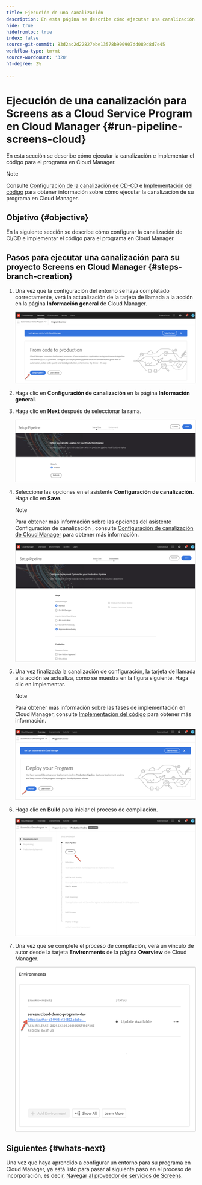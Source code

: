 ```yaml
---
title: Ejecución de una canalización
description: En esta página se describe cómo ejecutar una canalización para Screens como proyecto de Cloud Service en Cloud Manager.
hide: true
hidefromtoc: true
index: false
source-git-commit: 83d2ac2d22827ebe13578b900907dd089d8d7e45
workflow-type: tm+mt
source-wordcount: '320'
ht-degree: 2%

---
```



# Ejecución de una canalización para Screens as a Cloud Service Program en Cloud Manager {#run-pipeline-screens-cloud}

En esta sección se describe cómo ejecutar la canalización e implementar el código para el programa en Cloud Manager.

>[!NOTE]
>Consulte [Configuración de la canalización de CD-CD](https://experienceleague.adobe.com/docs/experience-manager-cloud-service/implementing/using-cloud-manager/configure-pipeline.html?lang=en) e [Implementación del código](https://experienceleague.adobe.com/docs/experience-manager-cloud-service/implementing/using-cloud-manager/deploy-code.html?lang=en) para obtener información sobre cómo ejecutar la canalización de su programa en Cloud Manager.

## Objetivo {#objective}

En la siguiente sección se describe cómo configurar la canalización de CI/CD e implementar el código para el programa en Cloud Manager.

## Pasos para ejecutar una canalización para su proyecto Screens en Cloud Manager {#steps-branch-creation}

1. Una vez que la configuración del entorno se haya completado correctamente, verá la actualización de la tarjeta de llamada a la acción en la página **Información general** de Cloud Manager.

   ![image](/help/screens-cloud/assets/onboarding/add-environ3.png)

1. Haga clic en **Configuración de canalización** en la página **Información general**.

1. Haga clic en **Next** después de seleccionar la rama.

   ![image](/help/screens-cloud/assets/onboarding/run-pipeline1.png)

1. Seleccione las opciones en el asistente **Configuración de canalización**. Haga clic en **Save**.

   >[!NOTE]
   >Para obtener más información sobre las opciones del asistente Configuración de canalización , consulte [Configuración de canalización de Cloud Manager](https://experienceleague.adobe.com/docs/experience-manager-cloud-service/implementing/using-cloud-manager/configure-pipeline.html?lang=en) para obtener más información.

   ![image](/help/screens-cloud/assets/onboarding/run-pipeline2-a.png)

1. Una vez finalizada la canalización de configuración, la tarjeta de llamada a la acción se actualiza, como se muestra en la figura siguiente. Haga clic en Implementar.

   >[!NOTE]
   >Para obtener más información sobre las fases de implementación en Cloud Manager, consulte [Implementación del código](https://experienceleague.adobe.com/docs/experience-manager-cloud-service/implementing/using-cloud-manager/deploy-code.html?lang=en) para obtener más información.

   ![image](/help/screens-cloud/assets/onboarding/run-pipeline3.png)

1. Haga clic en **Build** para iniciar el proceso de compilación.

   ![image](/help/screens-cloud/assets/onboarding/run-pipeline4.png)

1. Una vez que se complete el proceso de compilación, verá un vínculo de autor desde la tarjeta **Environments** de la página **Overview** de Cloud Manager.

   ![image](/help/screens-cloud/assets/onboarding/run-pipeline5.png)

## Siguientes {#whats-next}

Una vez que haya aprendido a configurar un entorno para su programa en Cloud Manager, ya está listo para pasar al siguiente paso en el proceso de incorporación, es decir, [Navegar al proveedor de servicios de Screens](/help/screens-cloud/configuring/navigating-to-screens-services-provider.md).